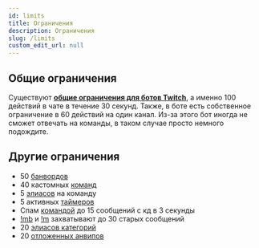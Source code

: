 ```yaml
---
id: limits
title: Ограничения
description: Ограничения
slug: /limits
custom_edit_url: null
---
```


## Общие ограничения

Существуют **[общие ограничения для ботов Twitch](https://dev.twitch.tv/docs/irc#:~:text=The%20bot%20is%20limited%20to,messages%20per%2030%20second%20limit)**, а именно 100 действий в чате в течение 30 секунд. Также, в боте есть собственное ограничение в 60 действий на один канал. Из-за этого бот иногда не сможет отвечать на команды, в таком случае просто немного подождите.

## Другие ограничения

- 50 [банвордов](banwords.md)
- 40 кастомных [команд](commands/index.md)
- 5 [элиасов](commands/index.md#элиасы-команд) на команду
- 5 активных [таймеров](timers.md)
- Спам [командой](commands/index.md) до 15 сообщений с кд в 3 секунды
- [!mb](massban.md#бан-по-фразе) и [!m](massban.md#мут-по-фразе) захватывают до 30 старых сообщений
- 20 [элиасов категорий](stream-info.md#добавить-элиас-категории)
- 20 [отложенных анвипов](vips.md#отложенный-анвип)
